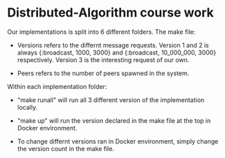 # Distributed-Algorithm course work

Our implementations is split into 6 different folders. 
The make file:
- Versions refers to the differnt message requests. Version 1 and 2 is always {:broadcast, 1000, 3000} and {:broadcast, 10_000_000, 3000} respectively. Version 3 is the interesting request of our own.

- Peers refers to the number of peers spawned in the system.

Within each implementation folder:
- "make runall" will run all 3 different version of the implementation locally.

- "make up" will run the version declared in the make file at the top in Docker environment.

- To change differnt versions ran in Docker environment, simply change the version count in the make file.


